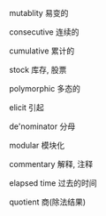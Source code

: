 mutablity     易变的

consecutive  连续的

cumulative   累计的

stock 			库存, 股票

polymorphic  多态的

elicit				引起

de'nominator	分母

modular			模块化

commentary 	解释, 注释

elapsed time     过去的时间

quotient			商(除法结果)
